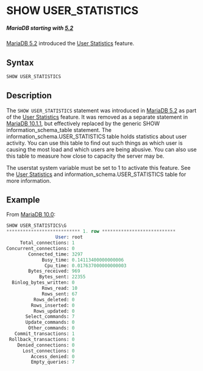 # SHOW USER_STATISTICS

##### MariaDB starting with [5.2](/kb/en/what-is-mariadb-52/)

[MariaDB 5.2](/kb/en/what-is-mariadb-52/) introduced the [User Statistics](/replication/optimization-and-tuning/query-optimizations/statistics-for-optimizing-queries/user-statistics/) feature.

## Syntax

```sql
SHOW USER_STATISTICS
```

## Description

The `SHOW USER_STATISTICS` statement was introduced in [MariaDB 5.2](/kb/en/what-is-mariadb-52/) as part of the [User Statistics](/replication/optimization-and-tuning/query-optimizations/statistics-for-optimizing-queries/user-statistics/) feature. It was removed as a separate statement in [MariaDB 10.1.1](/kb/en/mariadb-1011-release-notes/), but effectively replaced by the generic <a undefined>SHOW information_schema_table</a> statement. The <a undefined>information_schema.USER_STATISTICS</a> table holds statistics about user activity. You can use this table to find out such things as which user is causing the most load and which users are being abusive. You can also use this table to measure how close to capacity the server may be.

The <a undefined>userstat</a> system variable must be set to 1 to activate this feature. See the [User Statistics](/replication/optimization-and-tuning/query-optimizations/statistics-for-optimizing-queries/user-statistics/) and <a undefined>information_schema.USER_STATISTICS</a> table for more information.

## Example

From [MariaDB 10.0](/kb/en/what-is-mariadb-100/):

```sql
SHOW USER_STATISTICS\G
*************************** 1. row ***************************
                  User: root
     Total_connections: 1
Concurrent_connections: 0
        Connected_time: 3297
             Busy_time: 0.14113400000000006
              Cpu_time: 0.017637000000000003
        Bytes_received: 969
            Bytes_sent: 22355
  Binlog_bytes_written: 0
             Rows_read: 10
             Rows_sent: 67
          Rows_deleted: 0
         Rows_inserted: 0
          Rows_updated: 0
       Select_commands: 7
       Update_commands: 0
        Other_commands: 0
   Commit_transactions: 1
 Rollback_transactions: 0
    Denied_connections: 0
      Lost_connections: 0
         Access_denied: 0
         Empty_queries: 7
```
